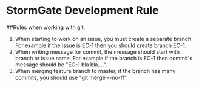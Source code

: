 # StormGate Development Rule

##Rules when working with git:
1. When starting to work on an issue, you must create a separate branch. For example if the issue is EC-1
then you should create branch EC-1.
2. When writing message for commit, the message should start with branch or issue name. For example if the branch
is EC-1 then commit's message should be "EC-1 bla bla....".
3. When merging feature branch to master, if the branch has many commits, you should use "git merge --no-ff".